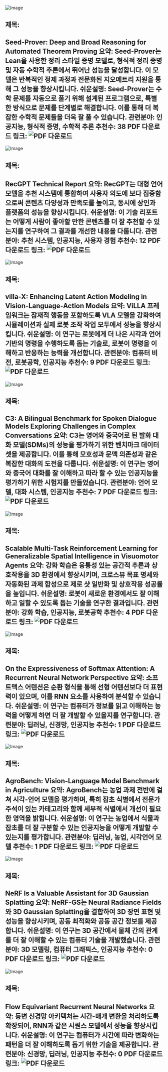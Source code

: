 ![Image](https://cdn-thumbnails.huggingface.co/social-thumbnails/papers/2507.23726.png)
## 제목: 
Seed-Prover: Deep and Broad Reasoning for Automated Theorem Proving
**요약**: 
Seed-Prover는 Lean을 사용한 정리 스타일 증명 모델로, 형식적 정리 증명 및 자동 수학적 추론에서 뛰어난 성능을 달성합니다. 이 모델은 반복적인 정제 과정과 전문화된 지오메트리 지원을 통해 그 성능을 향상시킵니다.
**쉬운설명**: 
Seed-Prover는 수학 문제를 자동으로 풀기 위해 설계된 프로그램으로, 특별한 방식으로 문제를 단계별로 해결합니다. 이를 통해 더 복잡한 수학적 문제들을 더욱 잘 풀 수 있습니다.
**관련분야**: 
인공지능, 형식적 증명, 수학적 추론
**추천수**: 
38
**PDF 다운로드 링크**: ![PDF 다운로드](https://arxiv.org/pdf/2507.23726)
---

![Image](https://cdn-thumbnails.huggingface.co/social-thumbnails/papers/2507.22879.png)
## 제목: 
RecGPT Technical Report
**요약**: 
RecGPT는 대형 언어 모델을 추천 시스템에 통합하여 사용자 의도에 보다 집중함으로써 콘텐츠 다양성과 만족도를 높이고, 동시에 상인과 플랫폼의 성능을 향상시킵니다.
**쉬운설명**: 
이 기술 리포트는 어떻게 사람이 좋아할 만한 콘텐츠를 더 잘 추천할 수 있는지를 연구하여 그 결과를 개선한 내용을 다룹니다.
**관련분야**: 
추천 시스템, 인공지능, 사용자 경험
**추천수**: 
12
**PDF 다운로드 링크**: ![PDF 다운로드](https://arxiv.org/pdf/2507.22879)
---

![Image](/avatars/042be18e0586984e73fa7c9c0a124ed9.svg)
## 제목: 
villa-X: Enhancing Latent Action Modeling in Vision-Language-Action Models
**요약**: 
ViLLA 프레임워크는 잠재적 행동을 포함하도록 VLA 모델을 강화하여 시뮬레이션과 실제 로봇 조작 작업 모두에서 성능을 향상시킵니다.
**쉬운설명**: 
이 연구는 로봇에게 더 나은 시각과 언어 기반의 명령을 수행하도록 돕는 기술로, 로봇이 명령을 이해하고 반응하는 능력을 개선합니다.
**관련분야**: 
컴퓨터 비전, 로봇공학, 인공지능
**추천수**: 
9
**PDF 다운로드 링크**: ![PDF 다운로드](https://arxiv.org/pdf/2507.23682)
---

![Image](https://cdn-thumbnails.huggingface.co/social-thumbnails/papers/2507.22968.png)
## 제목: 
C3: A Bilingual Benchmark for Spoken Dialogue Models Exploring Challenges in Complex Conversations
**요약**: 
C3는 영어와 중국어로 된 발화 대화 모델(SDMs)의 성능을 평가하기 위한 벤치마크 데이터셋을 제공합니다. 이를 통해 모호성과 문맥 의존성과 같은 복잡한 대화의 도전을 다룹니다.
**쉬운설명**: 
이 연구는 영어와 중국어 대화를 잘 이해하고 따라 할 수 있는 인공지능을 평가하기 위한 시험지를 만들었습니다.
**관련분야**: 
언어 모델, 대화 시스템, 인공지능
**추천수**: 
7
**PDF 다운로드 링크**: ![PDF 다운로드](https://arxiv.org/pdf/2507.22968)
---

![Image](https://cdn-thumbnails.huggingface.co/social-thumbnails/papers/2507.23698.png)
## 제목: 
Scalable Multi-Task Reinforcement Learning for Generalizable Spatial Intelligence in Visuomotor Agents
**요약**: 
강화 학습은 융통성 있는 공간적 추론과 상호작용을 3D 환경에서 향상시키며, 크로스뷰 목표 명세와 자동화된 과제 합성으로 제로 샷 일반화 및 상호작용 성공률을 높입니다.
**쉬운설명**: 
로봇이 새로운 환경에서도 잘 이해하고 일할 수 있도록 돕는 기술을 연구한 결과입니다.
**관련분야**: 
강화 학습, 인공지능, 로봇공학
**추천수**: 
4
**PDF 다운로드 링크**: ![PDF 다운로드](https://arxiv.org/pdf/2507.23698)
---

![Image](https://cdn-thumbnails.huggingface.co/social-thumbnails/papers/2507.23632.png)
## 제목: 
On the Expressiveness of Softmax Attention: A Recurrent Neural Network Perspective
**요약**: 
소프트맥스 어텐션은 순환 형식을 통해 선형 어텐션보다 더 표현력이 있으며, 이를 RNN 요소를 사용하여 분석할 수 있습니다.
**쉬운설명**: 
이 연구는 컴퓨터가 정보를 읽고 이해하는 능력을 어떻게 하면 더 잘 개발할 수 있을지를 연구합니다.
**관련분야**: 
딥러닝, 신경망, 인공지능
**추천수**: 
1
**PDF 다운로드 링크**: ![PDF 다운로드](https://arxiv.org/pdf/2507.23632)
---

![Image](https://cdn-thumbnails.huggingface.co/social-thumbnails/papers/2507.20519.png)
## 제목: 
AgroBench: Vision-Language Model Benchmark in Agriculture
**요약**: 
AgroBench는 농업 과제 전반에 걸쳐 시각-언어 모델을 평가하며, 특히 잡초 식별에서 전문가 주석이 있는 카테고리와 함께 세부적 식별에서 개선이 필요한 영역을 밝힙니다.
**쉬운설명**: 
이 연구는 농업에서 식물과 잡초를 더 잘 구분할 수 있는 인공지능을 어떻게 개발할 수 있는지를 평가합니다.
**관련분야**: 
딥러닝, 농업, 시각언어 모델
**추천수**: 
1
**PDF 다운로드 링크**: ![PDF 다운로드](https://arxiv.org/pdf/2507.20519)
---

![Image](https://cdn-thumbnails.huggingface.co/social-thumbnails/papers/2507.23374.png)
## 제목: 
NeRF Is a Valuable Assistant for 3D Gaussian Splatting
**요약**: 
NeRF-GS는 Neural Radiance Fields와 3D Gaussian Splatting을 결합하여 3D 장면 표현 및 성능을 향상시키며, 공동 최적화와 공동 공간 정보를 제공합니다.
**쉬운설명**: 
이 연구는 3D 공간에서 물체 간의 관계를 더 잘 이해할 수 있는 컴퓨터 기술을 개발했습니다.
**관련분야**: 
3D 모델링, 컴퓨터 그래픽스, 인공지능
**추천수**: 
0
**PDF 다운로드 링크**: ![PDF 다운로드](https://arxiv.org/pdf/2507.23374)
---

![Image](https://cdn-thumbnails.huggingface.co/social-thumbnails/papers/2507.14793.png)
## 제목: 
Flow Equivariant Recurrent Neural Networks
**요약**: 
등변 신경망 아키텍처는 시간-매개 변환을 처리하도록 확장되어, RNN과 같은 시퀀스 모델에서 성능을 향상시킵니다.
**쉬운설명**: 
이 연구는 컴퓨터가 시간에 따라 변화하는 패턴을 더 잘 이해하도록 돕기 위한 기술을 제공합니다.
**관련분야**: 
신경망, 딥러닝, 인공지능
**추천수**: 
0
**PDF 다운로드 링크**: ![PDF 다운로드](https://arxiv.org/pdf/2507.14793)
---